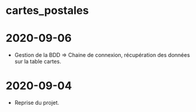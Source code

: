 # cartes_postales

# 2020-09-06
- Gestion de la BDD => Chaine de connexion, récupération des données sur la table cartes.

# 2020-09-04
- Reprise du projet.